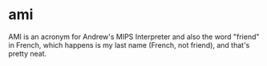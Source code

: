 # ami
AMI is an acronym for Andrew's MIPS Interpreter and also the word "friend" in French, which happens is my last name (French, not friend), and that's pretty neat.
